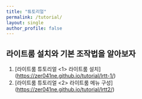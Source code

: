 ```yaml
---
title: "튜토리얼"
permalink: /tutorial/
layout: single
author_profile: false
---
```




## 라이트룸 설치와 기본 조작법을 알아보자

1. [라이트룸 튜토리얼 <1> 라이트룸 설치] (https://zer041ne.github.io/tutorial/lrtt-1/)
2. [라이트룸 튜토리얼 <2> 라이트룸 메뉴 구성] (https://zer041ne.github.io/tutorial/lrtt2/)